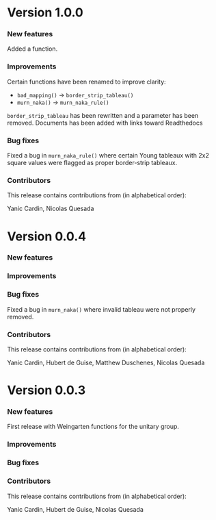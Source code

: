 # Version 1.0.0
### New features
Added a function.

### Improvements
Certain functions have been renamed to improve clarity:
* `bad_mapping()` -> `border_strip_tableau()`
* `murn_naka()` -> `murn_naka_rule()`

`border_strip_tableau` has been rewritten and a parameter has been removed.
Documents has been added with links toward Readthedocs

### Bug fixes

Fixed a bug in `murn_naka_rule()` where certain Young tableaux with 2x2 square values were flagged as proper border-strip tableaux.

### Contributors

This release contains contributions from (in alphabetical order):

Yanic Cardin, Nicolas Quesada

# Version 0.0.4

### New features

### Improvements

### Bug fixes

Fixed a bug in `murn_naka()` where invalid tableau were not properly removed.

### Contributors

This release contains contributions from (in alphabetical order):

Yanic Cardin, Hubert de Guise, Matthew Duschenes, Nicolas Quesada

# Version 0.0.3

### New features

First release with Weingarten functions for the unitary group.

### Improvements

### Bug fixes

### Contributors

This release contains contributions from (in alphabetical order):

Yanic Cardin, Hubert de Guise, Nicolas Quesada
